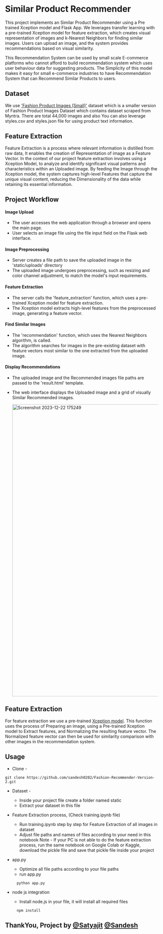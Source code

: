 # Similar Product Recommender
This project implements an Similar Product Recommender using a Pre trained Xception model and Flask App. We leverages transfer learning with a pre-trained Xception model for feature extraction, which creates visual representation of images and k-Nearest Neighbors for finding similar images. Users can upload an image, and the system provides recommendations based on visual similarity.

This Recommendation System can be used by small scale E-commerce platforms who cannot afford to build recommendation system which uses user behaviour data for suggesting products. The Simplicity of this model makes it easy for small e-commerce industries to have Recommendation System that can Recommend Similar Products to users.

## Dataset 
We use ['Fashion Product Images (Small)'](https://www.kaggle.com/datasets/paramaggarwal/fashion-product-images-small/data) dataset which is a smaller version of Fashion Product Images Dataset which contains dataset scraped from Myntra. There are total 44,000 images and also You can also leverage styles.csv and styles.json file for using product text information.

## Feature Extraction
Feature Extraction is a process where relevant information is distilled from raw data, It enables the creation of Representation of image as a Feature Vector. In the context of our project feature extraction involves using a Xception Model, to analyze and identify significant visual patterns and characteristics within an Uploaded image. By feeding the Image through the Xception model, the system captures high-level Features that capture the unique visual content, reducing the Dimensionality of the data while retaining its essential information.

## Project Workflow
#### Image Upload
- The user accesses the web application through a browser and opens the main page.
- User selects an image file using the file input field on the Flask web interface.

#### Image Preprocessing
- Server creates a file path to save the uploaded image in the 'static/uploads' directory
- The uploaded image undergoes preprocessing, such as resizing and color channel adjustment, to match the model's input requirements.

#### Feature Extraction
- The server calls the 'feature_extraction' function, which uses a pre-trained Xception model for feature extraction.
- The Xception model extracts high-level features from the preprocessed image, generating a feature vector.
  
#### Find Similar Images
- The 'recommendation' function, which uses the Nearest Neighbors algorithm, is called.
- The algorithm searches for images in the pre-existing dataset with feature vectors most similar to the one extracted from the uploaded image.
  
#### Display Recommendations
- The uploaded image and the Recommended images file paths are passed to the 'result.html' template.
- The web interface displays the Uploaded image and a grid of visually Similar Recommended images.
  
  <img width="960" alt="Screenshot 2023-12-22 175249" src="https://github.com/sandesh0202/Fashion-Recommender-Version-2/assets/74035326/778ed2cd-3721-487b-b4a6-d880e48bf054">

## Feature Extraction 
For feature extraction we use a pre-trained [Xception model](https://www.tensorflow.org/api_docs/python/tf/keras/applications/xception/Xception). This function uses the process of Preparing an image, using a Pre-trained Xception model to Extract features, and Normalizing the resulting feature vector. The Normalized feature vector can then be used for similarity comparison with other images in the recommendation system.

## Usage 
- Clone - 
```
git clone https://github.com/sandesh0202/Fashion-Recommender-Version-2.git 
```
- Dataset -
  - Inside your project file create a folder named static
  - Extract your dataset in this file
    
- Feature Extraction process, (Check training.ipynb file)
  - Run training.ipynb step by step for Feature Extraction of all images in dataset
  - Adjust file paths and names of files according to your need in this notebook
  Note - If your PC is not able to do the feature extraction process, run the same notebook on Google Colab or Kaggle, download the pickle file and save that pickle file inside your project 

- app.py
  - Optimize all file paths according to your file paths
  - run app.py
  ```
    python app.py
  ```
- node js integration
  - Install node.js in your file, it will install all required files
  ```
    npm install
  ```

## ThankYou, Project by [@Satyajit](https://github.com/pik1989) [@Sandesh](https://github.com/sandesh0202)
 
